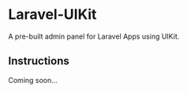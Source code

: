 # Laravel-UIKit

A pre-built admin panel for Laravel Apps using UIKit.

Instructions
---

Coming soon...
